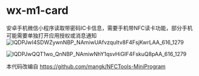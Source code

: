 # wx-m1-card
安卓手机微信小程序读取带密码IC卡信息，需要手机带NFC读卡功能，部分手机可能需要单独打开应用授权或消息通知
![lQDPJwI4SDWZywnNBP_NAmiwUAfvzquItv8F4FsjKwrLAA_616_1279](https://github.com/joolan/wx-m1-card/assets/52205099/0849a034-cfc9-4cfa-a4f4-61dcea5e6103)

![lQDPJwQQT1wo_QnNBP_NAmiwNhY1qsvHiGIF4FskuQ8pAA_616_1279](https://github.com/joolan/wx-m1-card/assets/52205099/94d7ad9f-30fd-4e57-af39-f55e58315b7d)

本代码改编自 https://github.com/mangk/NFCTools-MiniProgram
